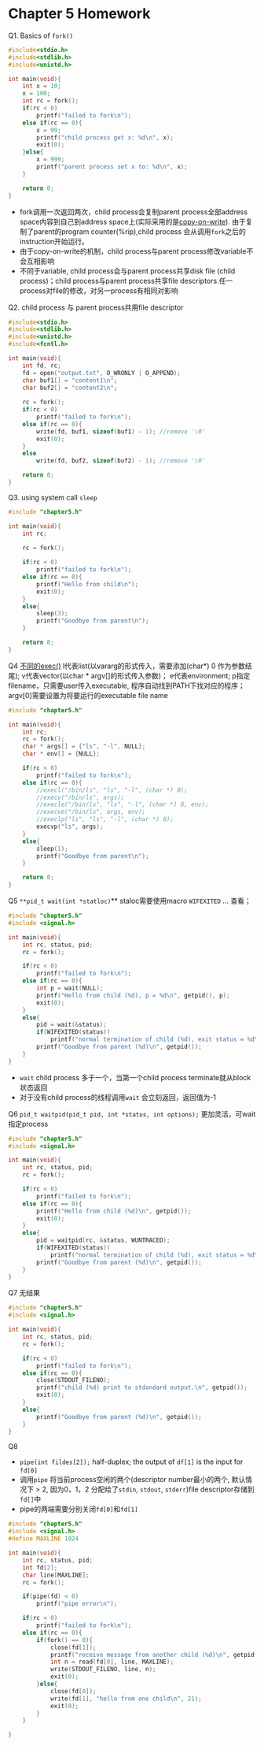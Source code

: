# Chapter 5 Homework

Q1. Basics of `fork()`

```c
#include<stdio.h>
#include<stdlib.h>
#include<unistd.h>

int main(void){
    int x = 10;
    x = 100;
    int rc = fork();
    if(rc < 0)
        printf("failed to fork\n");
    else if(rc == 0){
        x = 99;
        printf("child process get x: %d\n", x);
        exit(0);
    }else{
        x = 999;
        printf("parent process set x to: %d\n", x);
    }

    return 0;
}
```

- fork调用一次返回两次，child process会复制parent process全部address space内容到自己到address space上(实际采用的是[copy-on-write](https://en.wikipedia.org/wiki/Copy-on-write)). 由于复制了parent的program counter(%rip),child process 会从调用`fork`之后的instruction开始运行。
- 由于copy-on-write的机制，child process与parent process修改variable不会互相影响
- 不同于variable, child process会与parent process共享disk file (child process)；child process与parent process共享file descriptors.任一process对file的修改，对另一process有相同对影响

Q2. child process 与 parent process共用file descriptor

```c
#include<stdio.h>
#include<stdlib.h>
#include<unistd.h>
#include<fcntl.h>

int main(void){
    int fd, rc;
    fd = open("output.txt", O_WRONLY | O_APPEND);
    char buf1[] = "content1\n";
    char buf2[] = "content2\n";
    
    rc = fork();
    if(rc < 0)
        printf("failed to fork\n");
    else if(rc == 0){
        write(fd, buf1, sizeof(buf1) - 1); //remove '\0'
        exit(0);
    }
    else
        write(fd, buf2, sizeof(buf2) - 1); //remove '\0'

    return 0;
}
```

Q3. using system call `sleep`

```c
#include "chapter5.h"

int main(void){
    int rc;

    rc = fork();
    
    if(rc < 0)
        printf("failed to fork\n");
    else if(rc == 0){
        printf("Hello from child\n");
        exit(0);
    }
    else{
        sleep(3);
        printf("Goodbye from parent\n");
    }

    return 0;
}
```

Q4 [不同的exec()](https://en.wikipedia.org/wiki/Exec_(system_call)#C_language_prototypes) l代表list(以vararg的形式传入，需要添加(char*) 0 作为参数结尾); v代表vector(以char * argv[]的形式传入参数)； e代表environment; p指定filename，只需要user传入executable, 程序自动找到PATH下找对应的程序；argv[0]需要设置为将要运行的executable file name

```c
#include "chapter5.h"

int main(void){
    int rc;
    rc = fork();
    char * args[] = {"ls", "-l", NULL};
    char * env[] = {NULL};

    if(rc < 0)
        printf("failed to fork\n");
    else if(rc == 0){
        //execl("/bin/ls", "ls", "-l", (char *) 0);
        //execv("/bin/ls", args);
        //execle("/bin/ls", "ls", "-l", (char *) 0, env);
        //execve("/bin/ls", args, env);
        //execlp("ls", "ls", "-l", (char *) 0);
        execvp("ls", args);
    }
    else{
        sleep(1);
        printf("Goodbye from parent\n");
    }

    return 0;
}
```

Q5 `**pid_t wait(int *statloc)`** staloc需要使用macro `WIFEXITED` ... 查看；

```c
#include "chapter5.h"
#include <signal.h>

int main(void){
    int rc, status, pid;
    rc = fork();

    if(rc < 0)
        printf("failed to fork\n");
    else if(rc == 0){
        int p = wait(NULL);
        printf("Hello from child (%d), p = %d\n", getpid(), p);
        exit(0);
    }
    else{
        pid = wait(&status); 
        if(WIFEXITED(status))
            printf("normal termination of child (%d), exit status = %d\n", pid, WEXITSTATUS(status));
        printf("Goodbye from parent (%d)\n", getpid());
    }
}
```

- `wait` child process 多于一个，当第一个child process terminate就从block 状态返回
- 对于没有child process的线程调用`wait` 会立刻返回，返回值为-1

Q6 `pid_t waitpid(pid_t pid, int *status, int options);` 更加灵活，可wait指定process

```c
#include "chapter5.h"
#include <signal.h>

int main(void){
    int rc, status, pid;
    rc = fork();

    if(rc < 0)
        printf("failed to fork\n");
    else if(rc == 0){
        printf("Hello from child (%d)\n", getpid());
        exit(0);
    }
    else{
        pid = waitpid(rc, &status, WUNTRACED); 
        if(WIFEXITED(status))
            printf("normal termination of child (%d), exit status = %d\n", pid, WEXITSTATUS(status));
        printf("Goodbye from parent (%d)\n", getpid());
    }
}
```

Q7 无结果

```c
#include "chapter5.h"
#include <signal.h>

int main(void){
    int rc, status, pid;
    rc = fork();

    if(rc < 0)
        printf("failed to fork\n");
    else if(rc == 0){
        close(STDOUT_FILENO);
        printf("child (%d) print to stdandard output.\n", getpid());
        exit(0);
    }
    else{
        printf("Goodbye from parent (%d)\n", getpid());
    }
}
```

Q8

- `pipe(int fildes[2]);` half-duplex; the output of `df[1]` is the input for `fd[0]`
- 调用`pipe` 将当前process空闲的两个(descriptor number最小的两个, 默认情况下 > 2, 因为0，1，2 分配给了`stdin`, `stdout`, `stderr`)file descriptor存储到`fd[]`中
- pipe的两端需要分别关闭`fd[0]`和`fd[1]`

```c
#include "chapter5.h"
#include <signal.h>
#define MAXLINE 1024

int main(void){
    int rc, status, pid;
    int fd[2];
    char line[MAXLINE];
    rc = fork();

    if(pipe(fd) < 0)
        printf("pipe error\n");

    if(rc < 0)
        printf("failed to fork\n");
    else if(rc == 0){
        if(fork() == 0){
            close(fd[1]);
            printf("receive message from another child (%d)\n", getpid());
            int n = read(fd[0], line, MAXLINE);
            write(STDOUT_FILENO, line, n);
            exit(0);
        }else{
            close(fd[0]);
            write(fd[1], "hello from one child\n", 21);
            exit(0);
        }
    }

}
```